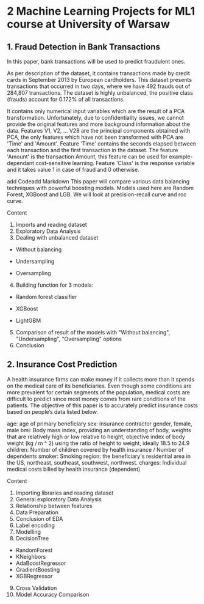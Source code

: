 # 2 Machine Learning Projects for ML1 course at University of Warsaw

## 1. Fraud Detection in Bank Transactions


In this paper, bank transactions will be used to predict fraudulent ones.

As per description of the dataset, it contains transactions made by credit cards in September 2013 by European cardholders. This dataset presents transactions that occurred in two days, where we have 492 frauds out of 284,807 transactions. The dataset is highly unbalanced, the positive class (frauds) account for 0.172% of all transactions.

It contains only numerical input variables which are the result of a PCA transformation. Unfortunately, due to confidentiality issues, we cannot provide the original features and more background information about the data. Features V1, V2, … V28 are the principal components obtained with PCA, the only features which have not been transformed with PCA are 'Time' and 'Amount'. Feature 'Time' contains the seconds elapsed between each transaction and the first transaction in the dataset. The feature 'Amount' is the transaction Amount, this feature can be used for example-dependant cost-sensitive learning. Feature 'Class' is the response variable and it takes value 1 in case of fraud and 0 otherwise.

add Codeadd Markdown
This paper will compare various data balancing techniques with powerful boosting models. Models used here are Random Forest, XGBoost and LGB. We will look at precision-recall curve and roc curve.


Content
1. Imports and reading dataset
2. Exploratory Data Analysis
3. Dealing with unbalanced dataset
  - Without balancing

  - Undersampling

  - Oversampling

4. Building function for 3 models:

  - Random forest classifier

  - XGBoost

  - LightGBM

5. Comparison of result of the models with "Without balancing", "Undersampling", "Oversampling" options
6. Conclusion





## 2. Insurance Cost Prediction

A health insurance firms can make money if it collects more than it spends on the medical care of its beneficiaries. Even though some conditions are more prevalent for certain segments of the population, medical costs are difficult to predict since most money comes from rare conditions of the patients. The objective of this paper is to accurately predict insurance costs based on people’s data listed below.

age: age of primary beneficiary
sex: insurance contractor gender, female, male
bmi: Body mass index, providing an understanding of body, weights that are relatively high or low relative to height, objective index of body weight (kg / m ^ 2) using the ratio of height to weight, ideally 18.5 to 24.9
children: Number of children covered by health insurance / Number of dependents
smoker: Smoking
region: the beneficiary's residential area in the US, northeast, southeast, southwest, northwest.
charges: Individual medical costs billed by health insurance (dependent)

Content
1. Importing libraries and reading dataset
2. General exploratory Data Analysis
3. Relationship between features
4. Data Preparation
5. Conclusion of EDA
6. Label encoding
7. Modelling
8. DecisionTree
  - RandomForest
  - KNeighbors
  - AdaBoostRegressor
  - GradientBoosting
  - XGBRegressor
9. Cross Validation
10. Model Accuracy Comparison
